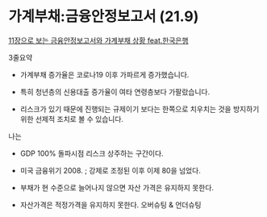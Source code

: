 # 가계부채:금융안정보고서 (21.9)

[11장으로 보는 금융안정보고서와 가계부채 상황 feat.한국은행](https://blog.naver.com/realizeu/222519977161)

3줄요약

  - 가계부채 증가율은 코로나19 이후 가파르게 증가했습니다.

  - 특히 청년층의 신용대출 증가율이 여타 연령층보다 가팔랐습니다.

  - 리스크가 있기 때문에 진행되는 규제이기 보다는 한쪽으로 치우치는 것을 방지하기 위한 선제적 조치로 볼 수 있습니다.

 

나는

  - GDP 100% 돌파시점 리스크 상주하는 구간이다.

  - 미국 금융위기 2008. ; 강제로 조정된 이후 이제 80을 넘었다.

  - 부채가 현 수준으로 늘어나지 않으면 자산 가격은 유지하지 못한다.

  - 자산가격은 적정가격을 유지하지 못한다. 오버슈팅 & 언더슈팅